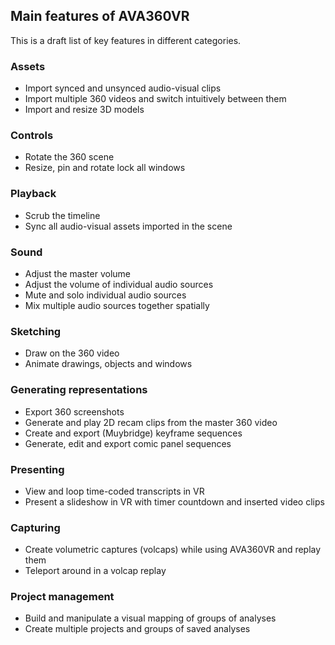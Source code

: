 ## Main features of AVA360VR

This is a draft list of key features in different categories.

### Assets
- Import synced and unsynced audio-visual clips
- Import multiple 360 videos and switch intuitively between them
- Import and resize 3D models

### Controls
- Rotate the 360 scene
- Resize, pin and rotate lock all windows

### Playback
- Scrub the timeline
- Sync all audio-visual assets imported in the scene

### Sound
- Adjust the master volume
- Adjust the volume of individual audio sources
- Mute and solo individual audio sources
- Mix multiple audio sources together spatially

### Sketching
- Draw on the 360 video
- Animate drawings, objects and windows

### Generating representations
- Export 360 screenshots
- Generate and play 2D recam clips from the master 360 video
- Create and export (Muybridge) keyframe sequences
- Generate, edit and export comic panel sequences

### Presenting
- View and loop time-coded transcripts in VR
- Present a slideshow in VR with timer countdown and inserted video clips

### Capturing
- Create volumetric captures (volcaps) while using AVA360VR and replay them
- Teleport around in a volcap replay

### Project management
- Build and manipulate a visual mapping of groups of analyses
- Create multiple projects and groups of saved analyses
